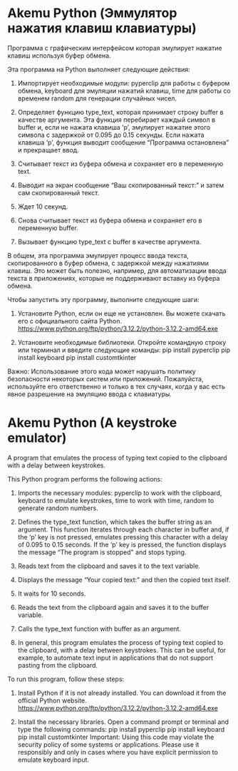 # Akemu Python (Эммулятор нажатия клавиш клавиатуры) 
Программа с графическим интерфейсом которая эмулирует нажатие клавиш используя буфер обмена.

Эта программа на Python выполняет следующие действия:
1) Импортирует необходимые модули:
  pyperclip для работы с буфером обмена,
  keyboard для эмуляции нажатий клавиш,
  time для работы со временем
  random для генерации случайных чисел.

2) Определяет функцию type_text, которая принимает строку buffer в качестве аргумента. Эта функция перебирает каждый символ в buffer и, если не нажата клавиша ‘p’, эмулирует нажатие этого символа с задержкой от 0.095 до 0.15 секунды. Если нажата клавиша ‘p’, функция выводит сообщение “Программа остановлена” и прекращает ввод.

3) Считывает текст из буфера обмена и сохраняет его в переменную text.

4) Выводит на экран сообщение “Ваш скопированный текст:” и затем сам скопированный текст.

5) Ждет 10 секунд.

6) Снова считывает текст из буфера обмена и сохраняет его в переменную buffer.

7) Вызывает функцию type_text с buffer в качестве аргумента.

В общем, эта программа эмулирует процесс ввода текста, скопированного в буфер обмена, с задержкой между нажатиями клавиш. Это может быть полезно, например, для автоматизации ввода текста в приложениях, которые не поддерживают вставку из буфера обмена.

Чтобы запустить эту программу, выполните следующие шаги:

1) Установите Python, если он еще не установлен. Вы можете скачать его с официального сайта Python.
	https://www.python.org/ftp/python/3.12.2/python-3.12.2-amd64.exe

2) Установите необходимые библиотеки. Откройте командную строку или терминал и введите следующие команды:
   pip install pyperclip
   pip install keyboard
   pip install customtkinter

Важно: Использование этого кода может нарушать политику безопасности некоторых систем или приложений. Пожалуйста, используйте его ответственно и только в тех случаях, когда у вас есть явное разрешение на эмуляцию ввода с клавиатуры.

# Akemu Python (A keystroke emulator) 
A program that emulates the process of typing text copied to the clipboard with a delay between keystrokes.

This Python program performs the following actions:

1) Imports the necessary modules: pyperclip to work with the clipboard, keyboard to emulate keystrokes, time to work with time, random to generate random numbers.

2) Defines the type_text function, which takes the buffer string as an argument. This function iterates through each character in buffer and, if the ‘p’ key is not pressed, emulates pressing this character with a delay of 0.095 to 0.15 seconds. If the ‘p’ key is pressed, the function displays the message “The program is stopped" and stops typing.

3) Reads text from the clipboard and saves it to the text variable.

4) Displays the message “Your copied text:” and then the copied text itself.

5) It waits for 10 seconds.

6) Reads the text from the clipboard again and saves it to the buffer variable.

7) Calls the type_text function with buffer as an argument.

8) In general, this program emulates the process of typing text copied to the clipboard, with a delay between keystrokes. This can be useful, for example, to automate text input in applications that do not support pasting from the clipboard.

To run this program, follow these steps:

1) Install Python if it is not already installed. You can download it from the official Python website.
   https://www.python.org/ftp/python/3.12.2/python-3.12.2-amd64.exe

3) Install the necessary libraries. Open a command prompt or terminal and type the following commands:
   pip install pyperclip
   pip install keyboard
   pip install customtkinter
Important: Using this code may violate the security policy of some systems or applications. Please use it responsibly and only in cases where you have explicit permission to emulate keyboard input.
